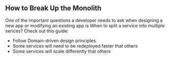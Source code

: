 ## How to Break Up the Monolith

One of the important questions a developer needs to ask when designing a new app or modifying an existing app is When to split a service into multiple serices? Check out this guide:

- Follow Domain-driven design principles
- Some services will need to be redeployed faster that others
- Some services will scale differently that others
